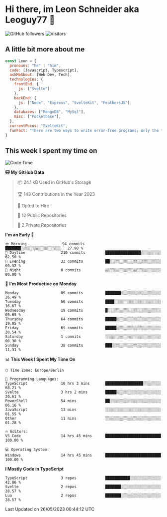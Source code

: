 # Hi there, im Leon Schneider aka Leoguy77 👋

![GitHub followers](https://img.shields.io/github/followers/leoguy77.svg?style=social&label=Followers) ![Visitors](https://visitor-badge.glitch.me/badge?page_id=leoguy77.leoguy77)

## A little bit more about me

```javascript
const Leon = {
  pronouns: "he" | "him",
  code: [Javascript, Typescript],
  askMeAbout: [Web Dev, Tech],
  technologies: {
    frontEnd: {
      js: ["Svelte"]
    },
    backEnd: {
      js: ["Node", "Express", "SvelteKit", "FeathersJS"],
    },
    databases: ["MongoDB", "MySql"],
    misc: ["Pocketbase"],
  },
  currentFocus: "SvelteKit",
  funFact: "There are two ways to write error-free programs; only the third one works"
}
```

## This week I spent my time on

<!--START_SECTION:waka-->
![Code Time](http://img.shields.io/badge/Code%20Time-48%20hrs%2022%20mins-blue)

**🐱 My GitHub Data** 

> 📦 24.1 kB Used in GitHub's Storage 
 > 
> 🏆 143 Contributions in the Year 2023
 > 
> 💼 Opted to Hire
 > 
> 📜 12 Public Repositories 
 > 
> 🔑 2 Private Repositories 
 > 
**I'm an Early 🐤** 

```text
🌞 Morning                94 commits          ███████░░░░░░░░░░░░░░░░░░   27.98 % 
🌆 Daytime                210 commits         ████████████████░░░░░░░░░   62.50 % 
🌃 Evening                32 commits          ██░░░░░░░░░░░░░░░░░░░░░░░   09.52 % 
🌙 Night                  0 commits           ░░░░░░░░░░░░░░░░░░░░░░░░░   00.00 % 
```
📅 **I'm Most Productive on Monday** 

```text
Monday                   89 commits          ███████░░░░░░░░░░░░░░░░░░   26.49 % 
Tuesday                  56 commits          ████░░░░░░░░░░░░░░░░░░░░░   16.67 % 
Wednesday                19 commits          █░░░░░░░░░░░░░░░░░░░░░░░░   05.65 % 
Thursday                 64 commits          █████░░░░░░░░░░░░░░░░░░░░   19.05 % 
Friday                   69 commits          █████░░░░░░░░░░░░░░░░░░░░   20.54 % 
Saturday                 1 commits           ░░░░░░░░░░░░░░░░░░░░░░░░░   00.30 % 
Sunday                   38 commits          ███░░░░░░░░░░░░░░░░░░░░░░   11.31 % 
```


📊 **This Week I Spent My Time On** 

```text
🕑︎ Time Zone: Europe/Berlin

💬 Programming Languages: 
TypeScript               10 hrs 3 mins       █████████████████░░░░░░░░   68.21 % 
Svelte                   3 hrs 2 mins        █████░░░░░░░░░░░░░░░░░░░░   20.61 % 
PowerShell               54 mins             ██░░░░░░░░░░░░░░░░░░░░░░░   06.16 % 
JavaScript               13 mins             ░░░░░░░░░░░░░░░░░░░░░░░░░   01.55 % 
Other                    11 mins             ░░░░░░░░░░░░░░░░░░░░░░░░░   01.28 % 

🔥 Editors: 
VS Code                  14 hrs 45 mins      █████████████████████████   100.00 % 

💻 Operating System: 
Windows                  14 hrs 45 mins      █████████████████████████   100.00 % 
```

**I Mostly Code in TypeScript** 

```text
TypeScript               3 repos             ███████████░░░░░░░░░░░░░░   42.86 % 
Svelte                   2 repos             ███████░░░░░░░░░░░░░░░░░░   28.57 % 
Lua                      2 repos             ███████░░░░░░░░░░░░░░░░░░   28.57 % 
```




 Last Updated on 26/05/2023 00:44:12 UTC
<!--END_SECTION:waka-->
